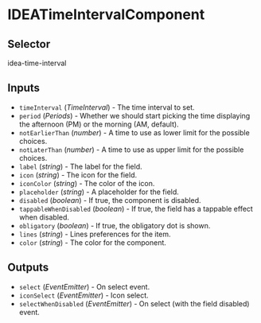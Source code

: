# IDEATimeIntervalComponent

## Selector

idea-time-interval

## Inputs

- `timeInterval` (*TimeInterval*) - The time interval to set.
- `period` (*Periods*) - Whether we should start picking the time displaying the afternoon (PM) or the morning (AM, default).
- `notEarlierThan` (*number*) - A time to use as lower limit for the possible choices.
- `notLaterThan` (*number*) - A time to use as upper limit for the possible choices.
- `label` (*string*) - The label for the field.
- `icon` (*string*) - The icon for the field.
- `iconColor` (*string*) - The color of the icon.
- `placeholder` (*string*) - A placeholder for the field.
- `disabled` (*boolean*) - If true, the component is disabled.
- `tappableWhenDisabled` (*boolean*) - If true, the field has a tappable effect when disabled.
- `obligatory` (*boolean*) - If true, the obligatory dot is shown.
- `lines` (*string*) - Lines preferences for the item.
- `color` (*string*) - The color for the component.

## Outputs

- `select` (*EventEmitter<void>*) - On select event.
- `iconSelect` (*EventEmitter<void>*) - Icon select.
- `selectWhenDisabled` (*EventEmitter<void>*) - On select (with the field disabled) event.
